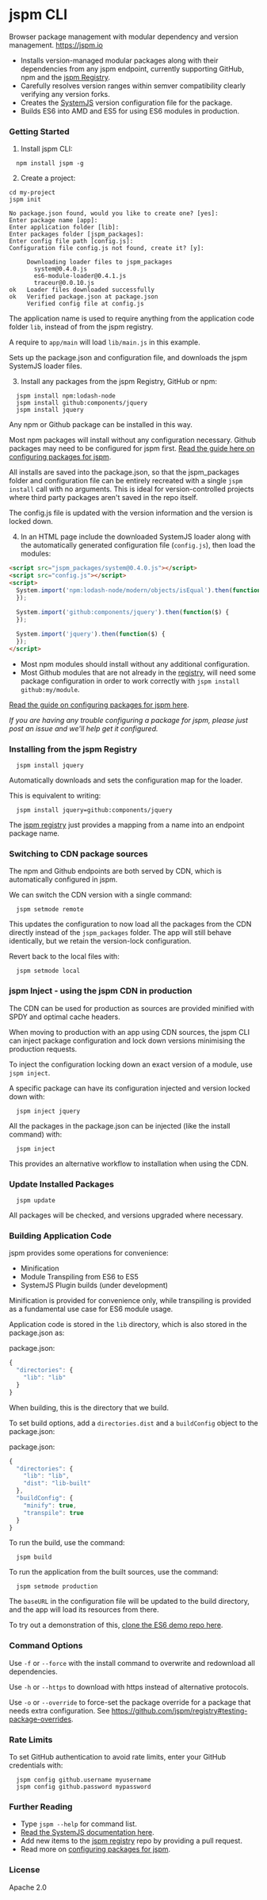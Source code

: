 jspm CLI
===

Browser package management with modular dependency and version management.
https://jspm.io

* Installs version-managed modular packages along with their dependencies from any jspm endpoint, currently supporting GitHub, npm and the [jspm Registry](https://github.com/jspm/registry).
* Carefully resolves version ranges within semver compatibility clearly verifying any version forks.
* Creates the [SystemJS](https://github.com/systemjs/systemjs) version configuration file for the package.
* Builds ES6 into AMD and ES5 for using ES6 modules in production.

### Getting Started

1. Install jspm CLI:

  ```
    npm install jspm -g
  ```

2. Create a project:

  ```
  cd my-project
  jspm init
    
  No package.json found, would you like to create one? [yes]: 
  Enter package name [app]: 
  Enter application folder [lib]: 
  Enter packages folder [jspm_packages]: 
  Enter config file path [config.js]: 
  Configuration file config.js not found, create it? [y]: 
  
       Downloading loader files to jspm_packages
         system@0.4.0.js
         es6-module-loader@0.4.1.js
         traceur@0.0.10.js
  ok   Loader files downloaded successfully
  ok   Verified package.json at package.json
       Verified config file at config.js
  ```
  
  The application name is used to require anything from the application code folder `lib`, instead of from the jspm registry.
  
  A require to `app/main` will load `lib/main.js` in this example.

  Sets up the package.json and configuration file, and downloads the jspm SystemJS loader files.

3. Install any packages from the jspm Registry, GitHub or npm:

  ```
    jspm install npm:lodash-node
    jspm install github:components/jquery
    jspm install jquery
  ```
  
  Any npm or Github package can be installed in this way.
  
  Most npm packages will install without any configuration necessary. Github packages may need to be configured for jspm first. [Read the guide here on configuring packages for jspm](https://github.com/jspm/registry/wiki/Configuring-Packages-for-jspm).
  
  All installs are saved into the package.json, so that the jspm_packages folder and configuration file can be entirely recreated with a single `jspm install` call with no arguments. This is ideal for version-controlled projects where third party packages aren't saved in the repo itself.
  
  The config.js file is updated with the version information and the version is locked down.

4. In an HTML page include the downloaded SystemJS loader along with the automatically generated configuration file (`config.js`), then load the modules:

  ```html
  <script src="jspm_packages/system@0.4.0.js"></script>
  <script src="config.js"></script>
  <script>
    System.import('npm:lodash-node/modern/objects/isEqual').then(function(isEqual) {
    });
    
    System.import('github:components/jquery').then(function($) {
    });
  
    System.import('jquery').then(function($) {
    });
  </script>
  ```

* Most npm modules should install without any additional configuration.
* Most Github modules that are not already in the [registry](https://github.com/jspm/registry), will need some package configuration in order to work correctly with `jspm install github:my/module`.

[Read the guide on configuring packages for jspm here](https://github.com/jspm/registry/wiki/Configuring-Packages-for-jspm).

_If you are having any trouble configuring a package for jspm, please just post an issue and we'll help get it configured._

### Installing from the jspm Registry

```
  jspm install jquery
```

Automatically downloads and sets the configuration map for the loader.

This is equivalent to writing:

```
  jspm install jquery=github:components/jquery
```

The [jspm registry](https://github.com/jspm/registry) just provides a mapping from a name into an endpoint package name.

### Switching to CDN package sources

The npm and Github endpoints are both served by CDN, which is automatically configured in jspm.

We can switch the CDN version with a single command:

```
  jspm setmode remote
```

This updates the configuration to now load all the packages from the CDN directly instead of the `jspm_packages` folder. The app will still behave identically, but we retain the version-lock configuration.

Revert back to the local files with:

```
  jspm setmode local
```

### jspm Inject - using the jspm CDN in production

The CDN can be used for production as sources are provided minified with SPDY and optimal cache headers.

When moving to production with an app using CDN sources, the jspm CLI can inject package configuration and lock down versions minimising the production requests.

To inject the configuration locking down an exact version of a module, use `jspm inject`.

A specific package can have its configuration injected and version locked down with:

```
  jspm inject jquery 
```

All the packages in the package.json can be injected (like the install command) with:

```
  jspm inject
```

This provides an alternative workflow to installation when using the CDN.

### Update Installed Packages

```
  jspm update
```

All packages will be checked, and versions upgraded where necessary.

### Building Application Code

jspm provides some operations for convenience:

* Minification
* Module Transpiling from ES6 to ES5
* SystemJS Plugin builds (under development)

Minification is provided for convenience only, while transpiling is provided as a fundamental use case for ES6 module usage.

Application code is stored in the `lib` directory, which is also stored in the package.json as:

package.json:
```javascript
{
  "directories": {
    "lib": "lib"
  }
}
```

When building, this is the directory that we build.

To set build options, add a `directories.dist` and a `buildConfig` object to the package.json:

package.json:
```javascript
{
  "directories": {
    "lib": "lib",
    "dist": "lib-built"
  },
  "buildConfig": {
    "minify": true,
    "transpile": true
  }
}
```

To run the build, use the command:

```
  jspm build
```

To run the application from the built sources, use the command:

```
  jspm setmode production
```

The `baseURL` in the configuration file will be updated to the build directory, and the app will load its resources from there.

To try out a demonstration of this, [clone the ES6 demo repo here](https://github.com/jspm/demo-es6).

### Command Options

Use `-f` or `--force` with the install command to overwrite and redownload all dependencies.

Use `-h` or `--https` to download with https instead of alternative protocols.

Use `-o` or `--override` to force-set the package override for a package that needs extra configuration. See https://github.com/jspm/registry#testing-package-overrides.

### Rate Limits

To set GitHub authentication to avoid rate limits, enter your GitHub credentials with:

```
  jspm config github.username myusername
  jspm config github.password mypassword
```

### Further Reading

* Type `jspm --help` for command list.
* [Read the SystemJS documentation here](https://github.com/systemjs/systemjs).
* Add new items to the [jspm registry](https://github.com/jspm/registry) repo by providing a pull request.
* Read more on [configuring packages for jspm](https://github.com/jspm/registry/wiki/Configuring-Packages-for-jspm).

### License

Apache 2.0
